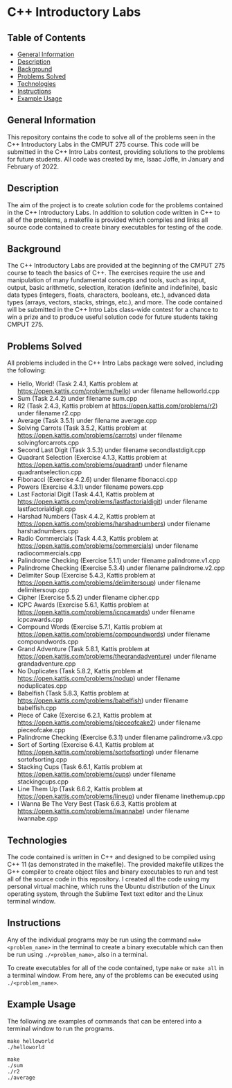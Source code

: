 # C++ Introductory Labs

## Table of Contents
* [General Information](#general-information)
* [Description](#description)
* [Background](#background)
* [Problems Solved](#problems-solved)
* [Technologies](#technologies)
* [Instructions](#instructions)
* [Example Usage](#example-usage)

## General Information
This repository contains the code to solve all of the problems seen in the C++ Introductory Labs in the CMPUT 275 course. This code will be submitted in the C++ Intro Labs contest, providing solutions to the problems for future students. All code was created by me, Isaac Joffe, in January and February of 2022.

## Description
The aim of the project is to create solution code for the problems contained in the C++ Introductory Labs. In addition to solution code written in C++ to all of the problems, a makefile is provided which compiles and links all source code contained to create binary executables for testing of the code.

## Background
The C++ Introductory Labs are provided at the beginning of the CMPUT 275 course to teach the basics of C++. The exercises require the use and manipulation of many fundamental concepts and tools, such as input, output, basic arithmetic, selection, iteration (definite and indefinite), basic data types (integers, floats, characters, booleans, etc.), advanced data types (arrays, vectors, stacks, strings, etc.), and more. The code contained will be submitted in the C++ Intro Labs class-wide contest for a chance to win a prize and to produce useful solution code for future students taking CMPUT 275.

## Problems Solved
All problems included in the C++ Intro Labs package were solved, including the following:
* Hello, World! (Task 2.4.1, Kattis problem at https://open.kattis.com/problems/hello) under filename helloworld.cpp
* Sum (Task 2.4.2) under filename sum.cpp
* R2 (Task 2.4.3, Kattis problem at https://open.kattis.com/problems/r2) under filename r2.cpp
* Average (Task 3.5.1) under filename average.cpp
* Solving Carrots (Task 3.5.2, Kattis problem at https://open.kattis.com/problems/carrots) under filename solvingforcarrots.cpp
* Second Last Digit (Task 3.5.3) under filename secondlastdigit.cpp
* Quadrant Selection (Exercise 4.1.3, Kattis problem at https://open.kattis.com/problems/quadrant) under filename quadrantselection.cpp
* Fibonacci (Exercise 4.2.6) under filename fibonacci.cpp
* Powers (Exercise 4.3.1) under filename powers.cpp
* Last Factorial Digit (Task 4.4.1, Kattis problem at https://open.kattis.com/problems/lastfactorialdigit) under filename lastfactorialdigit.cpp
* Harshad Numbers (Task 4.4.2, Kattis problem at https://open.kattis.com/problems/harshadnumbers) under filename harshadnumbers.cpp
* Radio Commercials (Task 4.4.3, Kattis problem at https://open.kattis.com/problems/commercials) under filename radiocommercials.cpp
* Palindrome Checking (Exercise 5.1.1) under filename palindrome.v1.cpp
* Palindrome Checking (Exercise 5.3.4) under filename palindrome.v2.cpp
* Delimiter Soup (Exercise 5.4.3, Kattis problem at https://open.kattis.com/problems/delimitersoup) under filename delimitersoup.cpp
* Cipher (Exercise 5.5.2) under filename cipher.cpp
* ICPC Awards (Exercise 5.6.1, Kattis problem at https://open.kattis.com/problems/icpcawards) under filename icpcawards.cpp
* Compound Words (Exercise 5.7.1, Kattis problem at https://open.kattis.com/problems/compoundwords) under filename compoundwords.cpp
* Grand Adventure (Task 5.8.1, Kattis problem at https://open.kattis.com/problems/thegrandadventure) under filename grandadventure.cpp
* No Duplicates (Task 5.8.2, Kattis problem at https://open.kattis.com/problems/nodup) under filename noduplicates.cpp
* Babelfish (Task 5.8.3, Kattis problem at https://open.kattis.com/problems/babelfish) under filename babelfish.cpp
* Piece of Cake (Exercise 6.2.1, Kattis problem at https://open.kattis.com/problems/pieceofcake2) under filename pieceofcake.cpp
* Palindrome Checking (Exercise 6.3.1) under filename palindrome.v3.cpp
* Sort of Sorting (Exercise 6.4.1, Kattis problem at https://open.kattis.com/problems/sortofsorting) under filename sortofsorting.cpp
* Stacking Cups (Task 6.6.1, Kattis problem at https://open.kattis.com/problems/cups) under filename stackingcups.cpp
* Line Them Up (Task 6.6.2, Kattis problem at https://open.kattis.com/problems/lineup) under filename linethemup.cpp
* I Wanna Be The Very Best (Task 6.6.3, Kattis problem at https://open.kattis.com/problems/iwannabe) under filename iwannabe.cpp

## Technologies
The code contained is written in C++ and designed to be compiled using C++ 11 (as demonstrated in the makefile). The provided makefile utilizes the G++ compiler to create object files and binary executables to run and test all of the source code in this repository. I created all the code using my personal virtual machine, which runs the Ubuntu distribution of the Linux operating system, through the Sublime Text text editor and the Linux terminal window.

## Instructions
Any of the individual programs may be run using the command `make <problem_name>` in the terminal to create a binary executable which can then be run using `./<problem_name>`, also in a terminal.

To create executables for all of the code contained, type `make` or `make all` in a terminal window. From here, any of the problems can be executed using `./<problem_name>`.

## Example Usage
The following are examples of commands that can be entered into a terminal window to run the programs.
```
make helloworld
./helloworld
```
```
make
./sum
./r2
./average
```
